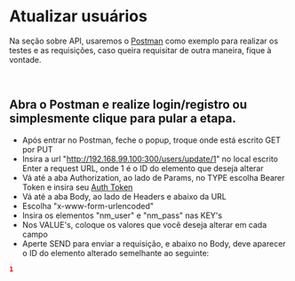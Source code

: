 # Atualizar usuários
Na seção sobre API, usaremos o [Postman](https://www.getpostman.com/downloads/) como exemplo para realizar os testes e as requisições, caso queira requisitar de outra maneira, fique à vontade.

&nbsp;

## Abra o Postman e realize login/registro ou simplesmente clique para pular a etapa.
* Após entrar no Postman, feche o popup, troque onde está escrito GET por PUT
* Insira a url "http://192.168.99.100:300/users/update/1" no local escrito Enter a request URL, onde 1 é o ID do elemento que deseja alterar
* Vá até a aba Authorization, ao lado de Params, no TYPE escolha Bearer Token e insira seu [Auth Token](/documentation/11-Gerando-Auth-token.md)
* Vá até a aba Body, ao lado de Headers e abaixo da URL
* Escolha "x-www-form-urlencoded"
* Insira os elementos "nm_user" e "nm_pass" nas KEY's
* Nos VALUE's, coloque os valores que você deseja alterar em cada campo
* Aperte SEND para enviar a requisição, e abaixo no Body, deve aparecer o ID do elemento alterado semelhante ao seguinte:
```json
1
```